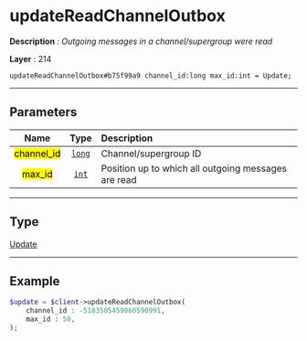 # updateReadChannelOutbox

**Description** : *Outgoing messages in a channel/supergroup were read*

**Layer** : 214

```tl
updateReadChannelOutbox#b75f99a9 channel_id:long max_id:int = Update;
```

---

## Parameters

| Name | Type | Description |
| :---: | :---: | :--- |
| <mark>channel_id</mark> | [`long`](type/long) | Channel/supergroup ID |
| <mark>max_id</mark> | [`int`](type/int) | Position up to which all outgoing messages are read |

---

## Type

[Update](type/Update)

---

## Example

```php
$update = $client->updateReadChannelOutbox(
	channel_id : -5183505459060590991,
	max_id : 50,
);
```